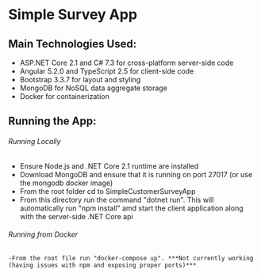 # Simple Survey App

## Main Technologies Used:
 - ASP.NET Core 2.1 and C# 7.3 for cross-platform server-side code
 - Angular 5.2.0 and TypeScript 2.5 for client-side code
 - Bootstrap 3.3.7 for layout and styling
 - MongoDB for NoSQL data aggregate storage
 - Docker for containerization

## Running the App:

###### Running Locally
 - Ensure Node.js and .NET Core 2.1 runtime are installed
 - Download MongoDB and ensure that it is running on port 27017 (or use the mongodb docker image)
 - From the root folder cd to SimpleCustomerSurveyApp
 - From this directory run the command "dotnet run". This will automatically run "npm install" amd start the client application along with the server-side .NET Core api

###### Running from Docker
	-From the root file run "docker-compose up". ***Not currently working (having issues with npm and exposing proper ports)***